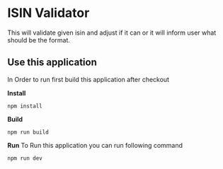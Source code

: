 # ISIN Validator

This will validate given isin and adjust if it can or it will inform user what should be the format.

## Use this application

In Order to run first build this application after checkout

**Install**
```shell
npm install
```
**Build**
```shell
npm run build
```

**Run**
To Run this application you can run following command

```shell
npm run dev
```
